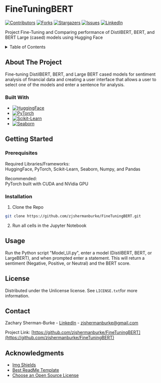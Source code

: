 # FineTuningBERT

[![Contributors][contributors-shield]][contributors-url]
[![Forks][forks-shield]][forks-url]
[![Stargazers][stars-shield]][stars-url]
[![Issues][issues-shield]][issues-url]
[![LinkedIn][linkedin-shield]][linkedin-url]

 Project Fine-Tuning and Comparing performance of DistilBERT, BERT, and BERT Large (cased) models using Hugging Face

<!-- TABLE OF CONTENTS -->
<details>
  <summary>Table of Contents</summary>
  <ol>
    <li>
      <a href="#about-the-project">About The Project</a>
      <ul>
        <li><a href="#built-with">Built With</a></li>
      </ul>
    </li>
    <li>
      <a href="#getting-started">Getting Started</a>
      <ul>
        <li><a href="#prerequisites">Prerequisites</a></li>
        <li><a href="#installation">Installation</a></li>
      </ul>
    </li>
    <li><a href="#usage">Usage</a></li>
    <li><a href="#license">License</a></li>
    <li><a href="#contact">Contact</a></li>
    <li><a href="#acknowledgments">Acknowledgments</a></li>
  </ol>
</details>

## About The Project

Fine-tuning DistilBERT, BERT, and Large BERT cased models for sentiment analysis of financial data and creating a user interface that allows a user to select one of the models and enter a sentence for analysis.

### Built With
* [![HuggingFace][HuggingFace.com]][HuggingFace-url]
* [![PyTorch][Pytorch.com]][PyTorch-url]
* [![Scikit-Learn][Scikit-Learn.org]][Scikitlearn-url]
* [![Seaborn][Seaborn.com]][Seaborn-url]

## Getting Started

### Prerequisites

Required Libraries/Frameworks: <br>
HuggingFace, PyTorch, Scikit-Learn, Seaborn, Numpy, and Pandas

Recommended: <br>
PyTorch built with CUDA and NVidia GPU

### Installation

1. Clone the Repo
```sh
git clone https://github.com/zjshermanburke/FineTuningBERT.git
```
2. Run all cells in the Jupyter Notebook

## Usage

Run the Python script "Model_UI.py", enter a model (DistilBERT, BERT, or LargeBERT), and when prompted enter a statement. This will return a sentiment (Negative, Positive, or Neutral) and the BERT score.

## License

Distributed under the Unlicense license. See `LICENSE.txt`for more information.

## Contact

Zachary Sherman-Burke - [LinkedIn](https://www.linkedin.com/in/zachary-sherman-burke-6b7589125) - zjshermanburke@gmail.com

Project Link: [https://github.com/zjshermanburke/FineTuningBERT](https://github.com/zjshermanburke/FineTuningBERT)


## Acknowledgments

* [Img Shields](https://shields.io)
* [Best ReadMe Template](https://github.com/othneildrew/Best-README-Template)
* [Choose an Open Source License](https://choosealicense.com)

<!-- Markdown Links and Images-->

<!-- GitHub and LinkedIn-->
[contributors-shield]: https://img.shields.io/github/contributors/zjshermanburke/FineTuningBert.svg?style=for-the-badge
[contributors-url]: https://github.com/zjshermanburke/FineTuningBert/graphs/contributors

[forks-shield]: https://img.shields.io/github/forks/zjshermanburke/FineTuningBert.svg?style=for-the-badge
[forks-url]: https://github.com/zjshermanburke/FineTuningBert/network/members

[stars-shield]: https://img.shields.io/github/stars/zjshermanburke/FineTuningBert.svg?style=for-the-badge
[stars-url]: https://github.com/zjshermanburke/FineTuningBert/stargazers

[issues-shield]: https://img.shields.io/github/issues/zjshermanburke/FineTuningBert.svg?style=for-the-badge
[issues-url]: https://github.com/github/issues/zjshermanburke/FineTuningBERT.svg

[linkedin-url]: https://www.linkedin.com/in/zachary-sherman-burke-6b7589125
[linkedin-shield]: https://img.shields.io/badge/LinkedIn-blue.svg?style=for-the-badge&logo=linkedin&colorB=555


<!-- Built With Badges -->

<!-- [HuggingFace.com]: https://img.shields.io/badge/%F0%9F%A4%97Hugging_Face-ffd21e -->
[HuggingFace.com]: https://img.shields.io/badge/%F0%9F%A4%97Hugging_Face-ffd21e?style=for-the-badge&style=plastic
[HuggingFace-url]: https://huggingface.co/

[PyTorch.com]: https://img.shields.io/badge/PyTorch-EE4C2C?style=for-the-badge&logo=pytorch&logoColor=white&style=plastic
[PyTorch-url]: https://pytorch.org/

[Scikit-Learn.org]: https://img.shields.io/badge/Scikit_Learn-29abe2?style=for-the-badge&logo=scikitlearn&logoColor=f7931e&style=plastic
[ScikitLearn-url]: https://scikit-learn.org/

[Seaborn.com]: https://img.shields.io/badge/Seaborn-white?style=for-the-badge&logo=seaborn&logoColor=f7931e&style=plastic
[Seaborn-url]: https://seaborn.pydata.org/